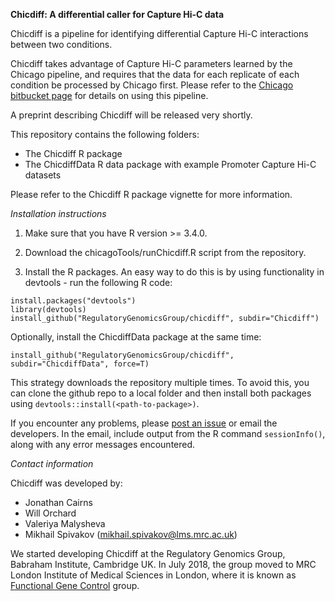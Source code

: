 **Chicdiff: A differential caller for Capture Hi-C data** 

Chicdiff is a pipeline for identifying differential Capture Hi-C interactions between two conditions. 

Chicdiff takes advantage of Capture Hi-C parameters learned by the Chicago pipeline, and requires that the data for each replicate of each condition be processed by Chicago first. Please refer to the [Chicago bitbucket page](http://www.bitbucket.org/chicagoTeam/chicago) for details on using this pipeline.

A preprint describing Chicdiff will be released very shortly.

This repository contains the following folders:

- The Chicdiff R package     
- The ChicdiffData R data package with example Promoter Capture Hi-C datasets

Please refer to the Chicdiff R package vignette for more information.

*Installation instructions*

1. Make sure that you have R version >= 3.4.0. 

2. Download the chicagoTools/runChicdiff.R script from the repository.

3. Install the R packages. An easy way to do this is by using functionality in devtools - run the following R code:

```{r}
install.packages("devtools")
library(devtools)
install_github("RegulatoryGenomicsGroup/chicdiff", subdir="Chicdiff")
```

Optionally, install the ChicdiffData package at the same time:

```{r}
install_github("RegulatoryGenomicsGroup/chicdiff", subdir="ChicdiffData", force=T)
```

This strategy downloads the repository multiple times. To avoid this, you can clone the github repo to a local folder and then install both packages using ``devtools::install(<path-to-package>)``.

If you encounter any problems, please [post an issue](https://github.com/RegulatoryGenomicsGroup/chicdiff/issues) or email the developers. In the email, include output from the R command ``sessionInfo()``, along with any error messages encountered.

*Contact information*

Chicdiff was developed by:

- Jonathan Cairns 
- Will Orchard
- Valeriya Malysheva
- Mikhail Spivakov ([mikhail.spivakov@lms.mrc.ac.uk](mailto:mikhail.spivakov@lms.mrc.ac.uk))

We started developing Chicdiff at the Regulatory Genomics Group, Babraham Institute, Cambridge UK. In July 2018, the group moved to MRC London Institute of Medical Sciences in London, where it is known as [Functional Gene Control](http://www.lms.mrc.ac.uk/groups/functional-gene-control) group.

